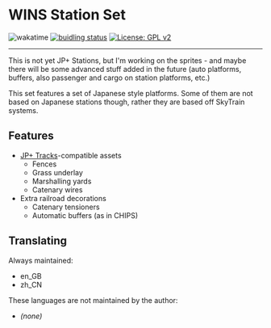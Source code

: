 # WINS Station Set

![wakatime](https://wakatime.com/badge/user/3ccfe070-205f-4eef-826d-419a0ac19311/project/1f5ff741-a34c-4481-9c9f-e8379ed1e9b6.svg)
[![buidling status](https://github.com/wensimehrp/jppluswins/actions/workflows/build.yml/badge.svg)](https://github.com/wensimehrp/jppluswins/actions/workflows/build.yml)
[![License: GPL v2](https://img.shields.io/badge/License-GPL%20v2-blue.svg)](https://www.gnu.org/licenses/old-licenses/gpl-2.0.en.html)

---

This is not yet JP+ Stations, but I'm working on the sprites - and maybe there will be some advanced stuff added in the future (auto platforms, buffers, also passenger and cargo on station platforms, etc.)

This set features a set of Japanese style platforms. Some of them are not based on Japanese stations though, rather they are based off SkyTrain systems.

## Features

- [JP+ Tracks](https://github.com/OpenTTD-JPplus/JPplusTracks)-compatible assets
  - Fences
  - Grass underlay
  - Marshalling yards
  - Catenary wires
- Extra railroad decorations
  - Catenary tensioners
  - Automatic buffers (as in CHIPS)

## Translating

Always maintained:

- en_GB
- zh_CN

These languages are not maintained by the author:

- _(none)_
